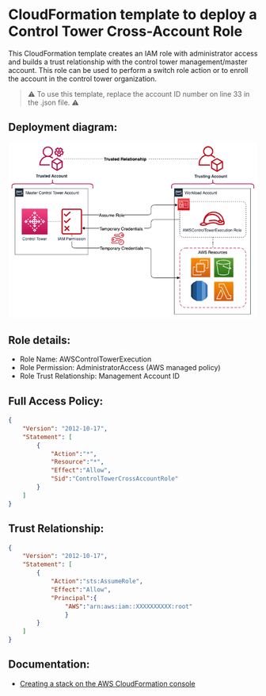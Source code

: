 # CloudFormation template to deploy a Control Tower Cross-Account Role

This CloudFormation template creates an IAM role with administrator access and builds a trust relationship with the control tower management/master account. This role can be used to perform a switch role action or to enroll the account in the control tower organization.

> :warning: To use this template, replace the account ID number on line 33 in the .json file. :warning:	

## Deployment diagram:

![App Screenshot](images/CrossAccountRole.png)

## Role details: 
- Role Name: AWSControlTowerExecution
- Role Permission: AdministratorAccess (AWS managed policy)
- Role Trust Relationship: Management Account ID

## Full Access Policy:

```json
{
    "Version": "2012-10-17",
    "Statement": [
        {
            "Action":"*",
            "Resource":"*",
            "Effect":"Allow",
            "Sid":"ControlTowerCrossAccountRole"
        }
    ]
}
```

## Trust Relationship:

```json
{
    "Version": "2012-10-17",
    "Statement": [
        {
            "Action":"sts:AssumeRole",
            "Effect":"Allow",
            "Principal":{
                "AWS":"arn:aws:iam::XXXXXXXXXX:root"
                }
        }
    ]
}
```

## Documentation:

- [Creating a stack on the AWS CloudFormation console](https://docs.aws.amazon.com/AWSCloudFormation/latest/UserGuide/cfn-console-create-stack.html)
